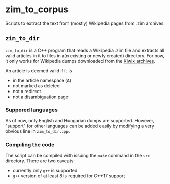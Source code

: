 # zim_to_corpus

Scripts to extract the text from (mostly) Wikipedia pages from .zim archives.

## `zim_to_dir`

`zim_to_dir` is a C++ program that reads a Wikipedia .zim file and extracts
all valid articles in it to files in a(n existing or newly created) directory.
For now, it only works for Wikipedia dumps downloaded from the
[Kiwix archives](https://wiki.kiwix.org/wiki/Content_in_all_languages).

An article is deemed valid if it is

- in the article namespace (`A`)
- not marked as deleted
- not a redirect
- not a disambiguation page

### Suppored languages

As of now, only English and Hungarian dumps are supported. However, "support"
for other languages can be added easily by modifying a very obvious line in
`zim_to_dir.cpp`.

### Compiling the code

The script can be compiled with issuing the `make` command in the `src`
directory. There are two caveats:

- currently only `g++` is supported
- `g++` version of at least 8 is required for C++17 support
